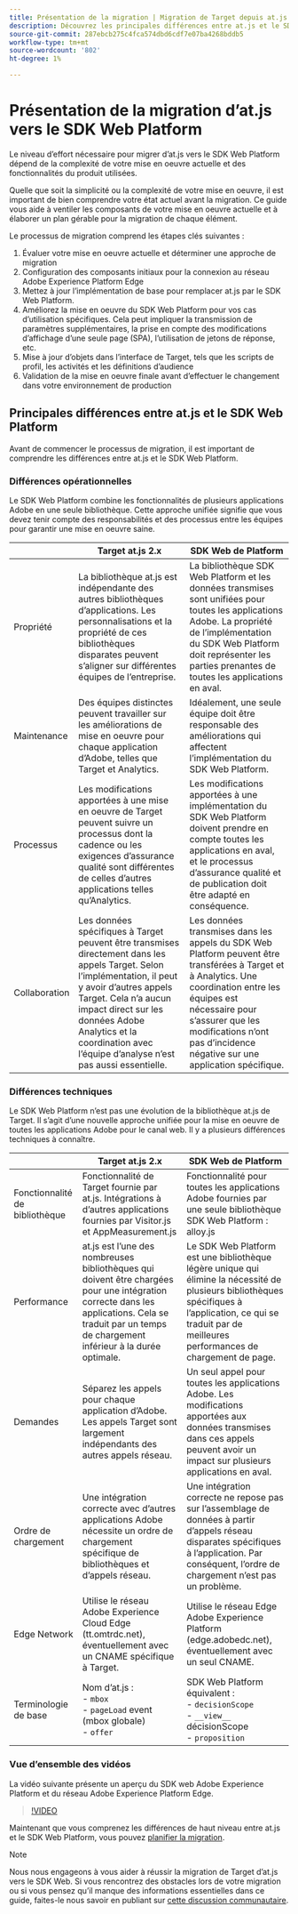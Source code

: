 ```yaml
---
title: Présentation de la migration | Migration de Target depuis at.js 2.x vers le SDK Web
description: Découvrez les principales différences entre at.js et le SDK Web Platform et comment planifier votre effort de migration.=
source-git-commit: 287ebcb275c4fca574dbd6cdf7e07ba4268bddb5
workflow-type: tm+mt
source-wordcount: '802'
ht-degree: 1%

---
```


# Présentation de la migration d’at.js vers le SDK Web Platform

Le niveau d’effort nécessaire pour migrer d’at.js vers le SDK Web Platform dépend de la complexité de votre mise en oeuvre actuelle et des fonctionnalités du produit utilisées.

Quelle que soit la simplicité ou la complexité de votre mise en oeuvre, il est important de bien comprendre votre état actuel avant la migration. Ce guide vous aide à ventiler les composants de votre mise en oeuvre actuelle et à élaborer un plan gérable pour la migration de chaque élément.

Le processus de migration comprend les étapes clés suivantes :

1. Évaluer votre mise en oeuvre actuelle et déterminer une approche de migration
1. Configuration des composants initiaux pour la connexion au réseau Adobe Experience Platform Edge
1. Mettez à jour l’implémentation de base pour remplacer at.js par le SDK Web Platform.
1. Améliorez la mise en oeuvre du SDK Web Platform pour vos cas d’utilisation spécifiques. Cela peut impliquer la transmission de paramètres supplémentaires, la prise en compte des modifications d’affichage d’une seule page (SPA), l’utilisation de jetons de réponse, etc.
1. Mise à jour d’objets dans l’interface de Target, tels que les scripts de profil, les activités et les définitions d’audience
1. Validation de la mise en oeuvre finale avant d’effectuer le changement dans votre environnement de production

## Principales différences entre at.js et le SDK Web Platform

Avant de commencer le processus de migration, il est important de comprendre les différences entre at.js et le SDK Web Platform.

### Différences opérationnelles

Le SDK Web Platform combine les fonctionnalités de plusieurs applications Adobe en une seule bibliothèque. Cette approche unifiée signifie que vous devez tenir compte des responsabilités et des processus entre les équipes pour garantir une mise en oeuvre saine.

|  | Target at.js 2.x | SDK Web de Platform |
|---|---|---|
| Propriété | La bibliothèque at.js est indépendante des autres bibliothèques d’applications. Les personnalisations et la propriété de ces bibliothèques disparates peuvent s’aligner sur différentes équipes de l’entreprise. | La bibliothèque SDK Web Platform et les données transmises sont unifiées pour toutes les applications Adobe. La propriété de l’implémentation du SDK Web Platform doit représenter les parties prenantes de toutes les applications en aval. |
| Maintenance | Des équipes distinctes peuvent travailler sur les améliorations de mise en oeuvre pour chaque application d’Adobe, telles que Target et Analytics. | Idéalement, une seule équipe doit être responsable des améliorations qui affectent l’implémentation du SDK Web Platform. |
| Processus | Les modifications apportées à une mise en oeuvre de Target peuvent suivre un processus dont la cadence ou les exigences d’assurance qualité sont différentes de celles d’autres applications telles qu’Analytics. | Les modifications apportées à une implémentation du SDK Web Platform doivent prendre en compte toutes les applications en aval, et le processus d’assurance qualité et de publication doit être adapté en conséquence. |
| Collaboration | Les données spécifiques à Target peuvent être transmises directement dans les appels Target. Selon l’implémentation, il peut y avoir d’autres appels Target. Cela n’a aucun impact direct sur les données Adobe Analytics et la coordination avec l’équipe d’analyse n’est pas aussi essentielle. | Les données transmises dans les appels du SDK Web Platform peuvent être transférées à Target et à Analytics. Une coordination entre les équipes est nécessaire pour s’assurer que les modifications n’ont pas d’incidence négative sur une application spécifique. |

### Différences techniques

Le SDK Web Platform n’est pas une évolution de la bibliothèque at.js de Target. Il s’agit d’une nouvelle approche unifiée pour la mise en oeuvre de toutes les applications Adobe pour le canal web. Il y a plusieurs différences techniques à connaître.

|  | Target at.js 2.x | SDK Web de Platform |
|---|---|---|
| Fonctionnalité de bibliothèque | Fonctionnalité de Target fournie par at.js. Intégrations à d’autres applications fournies par Visitor.js et AppMeasurement.js | Fonctionnalité pour toutes les applications Adobe fournies par une seule bibliothèque SDK Web Platform : alloy.js |
| Performance | at.js est l’une des nombreuses bibliothèques qui doivent être chargées pour une intégration correcte dans les applications. Cela se traduit par un temps de chargement inférieur à la durée optimale. | Le SDK Web Platform est une bibliothèque légère unique qui élimine la nécessité de plusieurs bibliothèques spécifiques à l’application, ce qui se traduit par de meilleures performances de chargement de page. |
| Demandes | Séparez les appels pour chaque application d’Adobe. Les appels Target sont largement indépendants des autres appels réseau. | Un seul appel pour toutes les applications Adobe. Les modifications apportées aux données transmises dans ces appels peuvent avoir un impact sur plusieurs applications en aval. |
| Ordre de chargement | Une intégration correcte avec d’autres applications Adobe nécessite un ordre de chargement spécifique de bibliothèques et d’appels réseau. | Une intégration correcte ne repose pas sur l’assemblage de données à partir d’appels réseau disparates spécifiques à l’application. Par conséquent, l’ordre de chargement n’est pas un problème. |
| Edge Network | Utilise le réseau Adobe Experience Cloud Edge (tt.omtrdc.net), éventuellement avec un CNAME spécifique à Target. | Utilise le réseau Edge Adobe Experience Platform (edge.adobedc.net), éventuellement avec un seul CNAME. |
| Terminologie de base | Nom d’at.js : <br> - `mbox` <br> - `pageLoad` event (mbox globale) <br> - `offer` | SDK Web Platform équivalent : <br> - `decisionScope` <br> - `__view__` décisionScope <br> - `proposition` |

### Vue d’ensemble des vidéos

La vidéo suivante présente un aperçu du SDK web Adobe Experience Platform et du réseau Adobe Experience Platform Edge.

>[!VIDEO](https://video.tv.adobe.com/v/34141/?quality=12&learn=on)

Maintenant que vous comprenez les différences de haut niveau entre at.js et le SDK Web Platform, vous pouvez [planifier la migration](plan-migration.md).

>[!NOTE]
>
>Nous nous engageons à vous aider à réussir la migration de Target d’at.js vers le SDK Web. Si vous rencontrez des obstacles lors de votre migration ou si vous pensez qu’il manque des informations essentielles dans ce guide, faites-le nous savoir en publiant sur [cette discussion communautaire](https://experienceleaguecommunities.adobe.com/t5/adobe-experience-platform-data/tutorial-discussion-migrate-target-from-at-js-to-web-sdk/m-p/575587#M463).